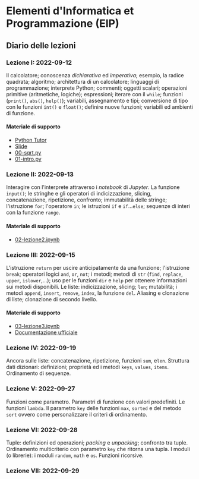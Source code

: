 # Elementi d'Informatica et Programmazione (EIP)

## Diario delle lezioni

### Lezione I: 2022-09-12

Il calcolatore; conoscenza *dichiarativa* ed *imperativa*; esempio, la radice quadrata; algoritmo; architettura di un calcolatore; linguaggi di programmazione; interprete Python; commenti; oggetti scalari; operazioni primitive (aritmetiche, logiche); espressioni; iterare con il `while`; funzioni (`print()`, `abs()`, `help()`); variabili, assegnamento e tipi; conversione di tipo con le funzioni `int()` e `float()`; definire nuove funzioni; variabili ed ambienti di funzione.

#### Materiale di supporto

- [Python Tutor](https://pythontutor.com/) 
- [Slide](/slides/01.pdf)
- [00-sqrt.py](/code/00-sqrt.py)
- [01-intro.py](/code/01-intro.py)


### Lezione II: 2022-09-13

Interagire con l'interprete attraverso i *notebook* di *Jupyter*. La funzione `input()`; le stringhe e gli operatori di indicizzazione, slicing, concatenazione, ripetizione, confronto; immutabilità delle stringe; l'istruzione `for`; l'operatore `in`; le istruzioni `if` e `if`...`else`; sequenze di interi con la funzione `range`.

#### Materiale di supporto

- [02-lezione2.ipynb](/code/02-lezione2.ipynb)


### Lezione III: 2022-09-15

L'istruzione `return` per uscire anticipatamente da una funzione; l'istruzione `break`; operatori logici `and`, `or`, `not`; i metodi; metodi di `str` (`find`, `replace`, `upper`, `islower`,...); uso per le funzioni `dir` e `help` per ottenere informazioni sui metodi disponibili. Le liste: indicizzazione, slicing; `len`; mutabilità; i metodi `append`, `insert`, `remove`, `index`, la funzione `del`. Aliasing e clonazione di liste; clonazione di secondo livello.

#### Materiale di supporto

- [03-lezione3.ipynb](/code/03-lezione3.ipynb)
- [Documentazione ufficiale](https://www.python.org/)


### Lezione IV: 2022-09-19

Ancora sulle liste: concatenazione, ripetizione, funzioni `sum`,  e`len`. Struttura dati dizionari: definizioni; proprietà ed i metodi `keys`, `values`, `items`. Ordinamento di sequenze.

### Lezione V: 2022-09-27

Funzioni come parametro. Parametri di funzione con valori predefiniti. Le funzioni `lambda`. Il parametro `key` delle funzioni `max`, `sorted` e del metodo `sort` ovvero come personalizzare il criteri di ordinamento.

### Lezione VI: 2022-09-28

Tuple: definizioni ed operazioni; *packing* e *unpacking*; confronto tra tuple. Ordinamento multicriterio con parametro `key` che ritorna una tupla. I moduli (o librerie): i moduli `random`, `math` e `os`. Funzioni ricorsive.

### Lezione VII: 2022-09-29


